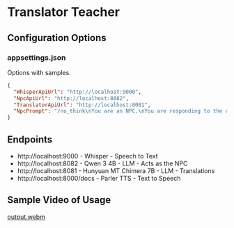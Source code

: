 # Translator Teacher

## Configuration Options

### appsettings.json
Options with samples.
```json
{
  "WhisperApiUrl": "http://localhost:9000",
  "NpcApiUrl": "http://localhost:8082",
  "TranslatorApiUrl": "http://localhost:8081",
  "NpcPrompt": "/no_think\nYou are an NPC.\nYou are responding to the user's message in the first person.\nYour response should be in english. Response with simple statements and questions. Respond in a way that continues the conversation."
}
```

## Endpoints

* http://localhost:9000 - Whisper - Speech to Text
* http://localhost:8082 - Qwen 3 4B - LLM - Acts as the NPC
* http://localhost:8081 - Hunyuan MT Chimera 7B - LLM - Translations
* http://localhost:8000/docs - Parler TTS - Text to Speech

## Sample Video of Usage
[output.webm](https://github.com/user-attachments/assets/8f74fa59-ddf9-487f-909b-60caa513aa94)
